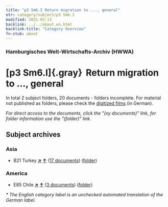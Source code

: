 ```yaml
---
title: "p3 Sm6.I Return migration to ..., general"
etr: category/subject/p3 Sm6.I
modified: 2021-03-13
backlink: ../../about.en.html
backlink-title: "Category Overview"
fn-stub: about
---
```


### Hamburgisches Welt-Wirtschafts-Archiv (HWWA)
# [p3 Sm6.I]{.gray}&#8201; Return migration to ..., general&#160; 





In total 2 subject folders, 20 documents - folders incomplete.
For material not published as folders, please check the [digitized films](/film/h1_sh) (in German).

_For direct access to the documents, click the "(xy documents)" link, for folder information use the "(folder)" link._

## Subject archives



### Asia

- B21 Turkey [**&nearr;**](../../../geo/i/141111/about.en.html "Turkey (all folders)") [**&uarr;**](../../../geo/about.en.html#B21 "Country category system") (<a href="https://pm20.zbw.eu/dfgview/sh/141111,145922" title="about: Turkey : Return migration to ..., general" target="_blank">17 documents</a>) ([folder](http://purl.org/pressemappe20/folder/sh/141111,145922))

### America

- E85 Chile [**&nearr;**](../../../geo/i/141691/about.en.html "Chile (all folders)") [**&uarr;**](../../../geo/about.en.html#E85 "Country category system") (<a href="https://pm20.zbw.eu/dfgview/sh/141691,145922" title="about: Chile : Return migration to ..., general" target="_blank">3 documents</a>) ([folder](http://purl.org/pressemappe20/folder/sh/141691,145922))


_* The English category label is an unchecked automated translation of the German label._

